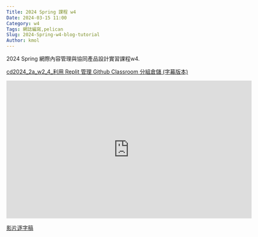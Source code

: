 ```yaml
---
Title: 2024 Spring 課程 w4
Date: 2024-03-15 11:00
Category: w4
Tags: 網誌編寫,pelican
Slug: 2024-Spring-w4-blog-tutorial
Author: kmol
---
```


2024 Spring 網際內容管理與協同產品設計實習課程w4.

<!-- PELICAN_END_SUMMARY -->

<a href="https://nfuedu-my.sharepoint.com/:v:/g/personal/41123152_nfu_edu_tw/EcOfb8App0FAv9Vqwbz9IkwBR8s3q099LQfYSu1VxjmjaQ?e=O0bJXZ&nav=eyJyZWZlcnJhbEluZm8iOnsicmVmZXJyYWxBcHAiOiJTdHJlYW1XZWJBcHAiLCJyZWZlcnJhbFZpZXciOiJTaGFyZURpYWxvZy1MaW5rIiwicmVmZXJyYWxBcHBQbGF0Zm9ybSI6IldlYiIsInJlZmVycmFsTW9kZSI6InZpZXcifX0%3D">cd2024_2a_w2_4_利用 Replit 管理 Github Classroom 分組倉儲 (字幕版本)</a>
<iframe src="https://nfuedu-my.sharepoint.com/personal/41123152_nfu_edu_tw/_layouts/15/embed.aspx?UniqueId=c06f9fc3-a729-4041-bfd5-6ac1bcfd224c&embed=%7B%22ust%22%3Atrue%2C%22hv%22%3A%22CopyEmbedCode%22%7D&referrer=StreamWebApp&referrerScenario=EmbedDialog.Create" width="640" height="360" frameborder="0" scrolling="no" allowfullscreen title="cd2024_2a_w2_4_利用  Replit 管理 Github Classroom 分組倉儲.mp4"></iframe></p>
<a href="https://nfuedu-my.sharepoint.com/:t:/g/personal/41123152_nfu_edu_tw/EY0PbecLcglPnvD-vZ5_GnkBMqvyF8w0M1affeuF6Rlp9w?e=nReqVa">影片逐字稿</a>
